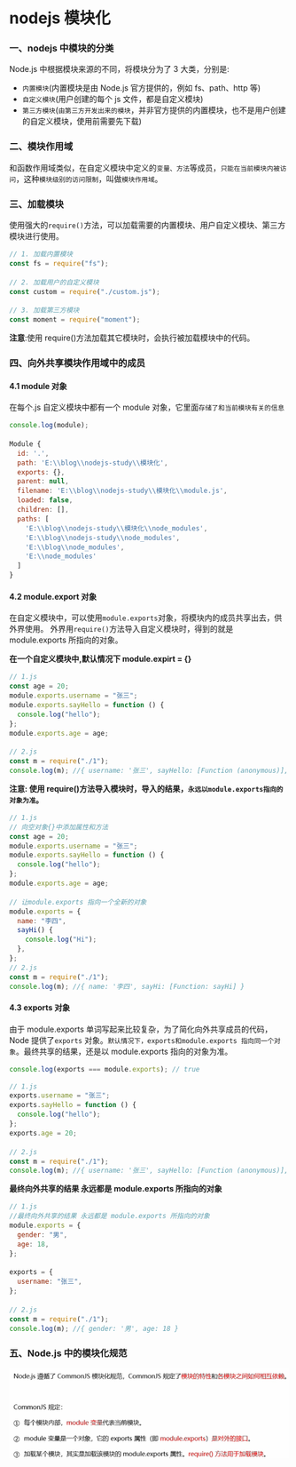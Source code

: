 # nodejs 模块化

### 一、nodejs 中模块的分类

Node.js 中根据模块来源的不同，将模块分为了 3 大类，分别是:

- `内置模块`(内置模块是由 Node.js 官方提供的，例如 fs、path、http 等)
- `自定义模块`(用户创建的每个 js 文件，都是自定义模块)
- `第三方模块`(`由第三方开发出来的模块`，并非官方提供的内置模块，也不是用户创建的自定义模块，使用前需要先下载)

### 二、模块作用域

和函数作用域类似，在自定义模块中定义的`变量、方法`等成员，`只能在当前模块内被访问`，这种`模块级别的访问限制`，叫做`模块作用域`。

### 三、加载模块

使用强大的`require()`方法，可以加载需要的内置模块、用户自定义模块、第三方模块进行使用。

```js
// 1. 加载内置模块
const fs = require("fs");

// 2. 加载用户的自定义模块
const custom = require("./custom.js");

// 3. 加载第三方模块
const moment = require("moment");
```

**注意**:使用 require()方法加载其它模块时，会执行被加载模块中的代码。

### 四、向外共享模块作用域中的成员

#### 4.1 module 对象

在每个.js 自定义模块中都有一个 module 对象，它里面`存储了和当前模块有关的信息`

```js
console.log(module);

Module {
  id: '.',
  path: 'E:\\blog\\nodejs-study\\模块化',
  exports: {},
  parent: null,
  filename: 'E:\\blog\\nodejs-study\\模块化\\module.js',
  loaded: false,
  children: [],
  paths: [
    'E:\\blog\\nodejs-study\\模块化\\node_modules',
    'E:\\blog\\nodejs-study\\node_modules',
    'E:\\blog\\node_modules',
    'E:\\node_modules'
  ]
}
```

#### 4.2 module.export 对象

在自定义模块中，可以使用`module.exports`对象，将模块内的成员共享出去，供外界使用。
外界用`require()`方法导入自定义模块时，得到的就是 module.exports 所指向的对象。

**在一个自定义模块中,默认情况下 module.expirt = {}**

```js
// 1.js
const age = 20;
module.exports.username = "张三";
module.exports.sayHello = function () {
  console.log("hello");
};
module.exports.age = age;

// 2.js
const m = require("./1");
console.log(m); //{ username: '张三', sayHello: [Function (anonymous)], age: 20 }
```

**注意: 使用 require()方法导入模块时，导入的结果，`永远以module.exports指向的对象为准`。**

```js
// 1.js
// 向空对象{}中添加属性和方法
const age = 20;
module.exports.username = "张三";
module.exports.sayHello = function () {
  console.log("hello");
};
module.exports.age = age;

// 让module.exports 指向一个全新的对象
module.exports = {
  name: "李四",
  sayHi() {
    console.log("Hi");
  },
};
// 2.js
const m = require("./1");
console.log(m); //{ name: '李四', sayHi: [Function: sayHi] }
```

#### 4.3 exports 对象

由于 module.exports 单词写起来比较复杂，为了简化向外共享成员的代码，Node 提供了`exports` 对象。`默认情况下，exports和module.exports 指向同一个对象`。最终共享的结果，还是以 module.exports 指向的对象为准。

```js
console.log(exports === module.exports); // true
```

```js
// 1.js
exports.username = "张三";
exports.sayHello = function () {
  console.log("hello");
};
exports.age = 20;

// 2.js
const m = require("./1");
console.log(m); //{ username: '张三', sayHello: [Function (anonymous)], age: 20 }
```

**最终向外共享的结果 永远都是 module.exports 所指向的对象**

```js
// 1.js
//最终向外共享的结果 永远都是 module.exports 所指向的对象
module.exports = {
  gender: "男",
  age: 18,
};

exports = {
  username: "张三",
};

// 2.js
const m = require("./1");
console.log(m); //{ gender: '男', age: 18 }
```

### 五、Node.js 中的模块化规范

![](/nodejs/CommonJS.png)
